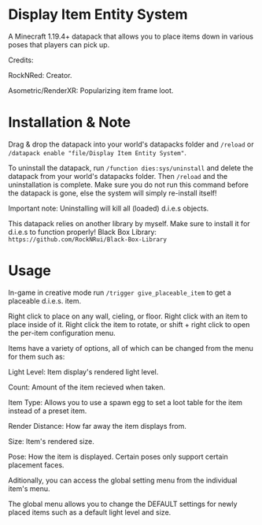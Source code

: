 # Display Item Entity System
A Minecraft 1.19.4+ datapack that allows you to place items down in various poses that players can pick up.

Credits:

RockNRed: Creator.

Asometric/RenderXR: Popularizing item frame loot.


# Installation & Note

Drag & drop the datapack into your world's datapacks folder and `/reload` or `/datapack enable "file/Display Item Entity System"`.

To uninstall the datapack, run `/function dies:sys/uninstall` and delete the datapack from your world's datapacks folder.
Then `/reload` and the uninstallation is complete. Make sure you do not run this command before the datapack is gone, else the system will simply re-install itself!

Important note: Uninstalling will kill all (loaded) d.i.e.s objects.

This datapack relies on another library by myself. Make sure to install it for d.i.e.s to function properly!
Black Box Library: `https://github.com/RockNRui/Black-Box-Library`

# Usage

In-game in creative mode run `/trigger give_placeable_item` to get a placeable d.i.e.s. item.

Right click to place on any wall, cieling, or floor. Right click with an item to place inside of it.
Right click the item to rotate, or shift + right click to open the per-item configuration menu.

Items have a variety of options, all of which can be changed from the menu for them such as:

Light Level: Item display's rendered light level.

Count: Amount of the item recieved when taken.

Item Type: Allows you to use a spawn egg to set a loot table for the item instead of a preset item.

Render Distance: How far away the item displays from.

Size: Item's rendered size.

Pose: How the item is displayed. Certain poses only support certain placement faces.


Aditionally, you can access the global setting menu from the individual item's menu.

The global menu allows you to change the DEFAULT settings for newly placed items such as a default light level and size.